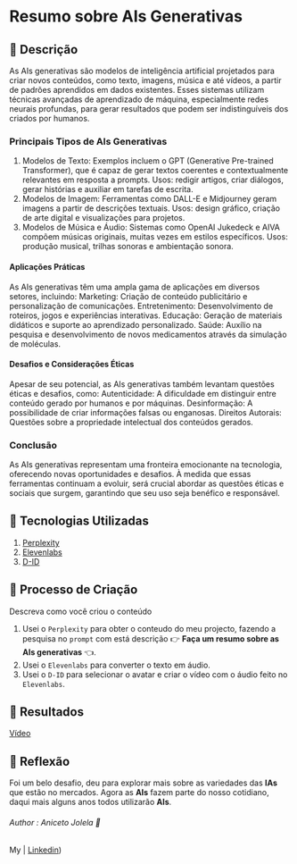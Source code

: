# Resumo sobre AIs Generativas

## 📒 Descrição

As AIs generativas são modelos de inteligência artificial projetados para criar novos conteúdos, como texto, imagens, música e até vídeos, a partir de padrões aprendidos em dados existentes. Esses sistemas utilizam técnicas avançadas de aprendizado de máquina, especialmente redes neurais profundas, para gerar resultados que podem ser indistinguíveis dos criados por humanos.

### Principais Tipos de AIs Generativas    
1. Modelos de Texto:
        Exemplos incluem o GPT (Generative Pre-trained Transformer), que é capaz de gerar textos coerentes e contextualmente relevantes em resposta a prompts.
        Usos: redigir artigos, criar diálogos, gerar histórias e auxiliar em tarefas de escrita.
2. Modelos de Imagem:
        Ferramentas como DALL-E e Midjourney geram imagens a partir de descrições textuais.
        Usos: design gráfico, criação de arte digital e visualizações para projetos.
3. Modelos de Música e Áudio:
        Sistemas como OpenAI Jukedeck e AIVA compõem músicas originais, muitas vezes em estilos específicos.
        Usos: produção musical, trilhas sonoras e ambientação sonora.

#### Aplicações Práticas
As AIs generativas têm uma ampla gama de aplicações em diversos setores, incluindo:
    Marketing: Criação de conteúdo publicitário e personalização de comunicações.
    Entretenimento: Desenvolvimento de roteiros, jogos e experiências interativas.
    Educação: Geração de materiais didáticos e suporte ao aprendizado personalizado.
    Saúde: Auxílio na pesquisa e desenvolvimento de novos medicamentos através da simulação de moléculas.

#### Desafios e Considerações Éticas
Apesar de seu potencial, as AIs generativas também levantam questões éticas e desafios, como:
    Autenticidade: A dificuldade em distinguir entre conteúdo gerado por humanos e por máquinas.
    Desinformação: A possibilidade de criar informações falsas ou enganosas.
    Direitos Autorais: Questões sobre a propriedade intelectual dos conteúdos gerados.

### Conclusão
As AIs generativas representam uma fronteira emocionante na tecnologia, oferecendo novas oportunidades e desafios. À medida que essas ferramentas continuam a evoluir, será crucial abordar as questões éticas e sociais que surgem, garantindo que seu uso seja benéfico e responsável.

## 🤖 Tecnologias Utilizadas
1. [Perplexity](https://www.perplexity.ai/)
2. [Elevenlabs](https://elevenlabs.io/)
3. [D-ID](https://studio.d-id.com/)

## 🧐 Processo de Criação
Descreva como você criou o conteúdo
1. Usei o `Perplexity` para obter o conteudo do meu projecto, fazendo a pesquisa no `prompt` com está descrição 👉 **Faça um resumo sobre as AIs generativas** 👈.
2. Usei o `Elevenlabs` para converter o texto em áudio.
3. Usei o `D-ID` para selecionar o avatar e criar o vídeo com o áudio feito no `Elevenlabs`.

## 🚀 Resultados
[Vídeo](https://studio.d-id.com/share?id=bbc287bc14c0c4bd16b1282b2aa2a382&utm_source=copy)


## 💭 Reflexão
Foi um belo desafio, deu para explorar mais sobre as variedades das **IAs** que estão no mercados. Agora as **AIs** fazem parte do nosso cotidiano, daqui mais alguns anos todos utilizarão **AIs**.


###### Author : Aniceto Jolela 🥰
 My  | [Linkedin](https://www.linkedin.com/in/aniceto-jolela-076547184/))
